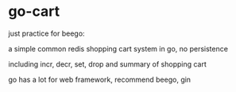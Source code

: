 # go-cart
just practice for beego:

a simple common redis shopping cart system in go, no persistence

including incr, decr, set, drop and summary of shopping cart

go has a lot for web framework, recommend beego, gin
